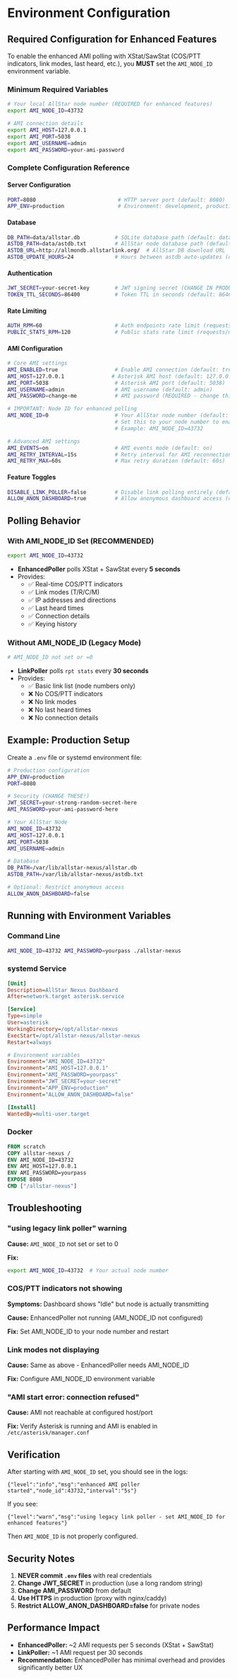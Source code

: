 # Environment Configuration

## Required Configuration for Enhanced Features

To enable the enhanced AMI polling with XStat/SawStat (COS/PTT indicators, link modes, last heard, etc.), you **MUST** set the `AMI_NODE_ID` environment variable.

### Minimum Required Variables

```bash
# Your local AllStar node number (REQUIRED for enhanced features)
export AMI_NODE_ID=43732

# AMI connection details
export AMI_HOST=127.0.0.1
export AMI_PORT=5038
export AMI_USERNAME=admin
export AMI_PASSWORD=your-ami-password
```

### Complete Configuration Reference

#### Server Configuration
```bash
PORT=8080                          # HTTP server port (default: 8080)
APP_ENV=production                 # Environment: development, production (default: development)
```

#### Database
```bash
DB_PATH=data/allstar.db           # SQLite database path (default: data/allstar.db)
ASTDB_PATH=data/astdb.txt         # AllStar node database path (default: data/astdb.txt)
ASTDB_URL=http://allmondb.allstarlink.org/  # AllStar DB download URL
ASTDB_UPDATE_HOURS=24             # Hours between astdb auto-updates (default: 24)
```

#### Authentication
```bash
JWT_SECRET=your-secret-key        # JWT signing secret (CHANGE IN PRODUCTION!)
TOKEN_TTL_SECONDS=86400           # Token TTL in seconds (default: 86400 = 24 hours)
```

#### Rate Limiting
```bash
AUTH_RPM=60                       # Auth endpoints rate limit (requests/min, default: 60)
PUBLIC_STATS_RPM=120              # Public stats rate limit (requests/min, default: 120)
```

#### AMI Configuration
```bash
# Core AMI settings
AMI_ENABLED=true                  # Enable AMI connection (default: true)
AMI_HOST=127.0.0.1               # Asterisk AMI host (default: 127.0.0.1)
AMI_PORT=5038                     # Asterisk AMI port (default: 5038)
AMI_USERNAME=admin                # AMI username (default: admin)
AMI_PASSWORD=change-me            # AMI password (REQUIRED - change this!)

# IMPORTANT: Node ID for enhanced polling
AMI_NODE_ID=0                     # Your AllStar node number (default: 0 = disabled)
                                  # Set this to your node number to enable XStat/SawStat polling
                                  # Example: AMI_NODE_ID=43732

# Advanced AMI settings
AMI_EVENTS=on                     # AMI events mode (default: on)
AMI_RETRY_INTERVAL=15s            # Retry interval for AMI reconnection (default: 15s)
AMI_RETRY_MAX=60s                 # Max retry duration (default: 60s)
```

#### Feature Toggles
```bash
DISABLE_LINK_POLLER=false         # Disable link polling entirely (default: false)
ALLOW_ANON_DASHBOARD=true         # Allow anonymous dashboard access (default: true)
```

## Polling Behavior

### With AMI_NODE_ID Set (RECOMMENDED)
```bash
export AMI_NODE_ID=43732
```
- **EnhancedPoller** polls XStat + SawStat every **5 seconds**
- Provides:
  - ✅ Real-time COS/PTT indicators
  - ✅ Link modes (T/R/C/M)
  - ✅ IP addresses and directions
  - ✅ Last heard times
  - ✅ Connection details
  - ✅ Keying history

### Without AMI_NODE_ID (Legacy Mode)
```bash
# AMI_NODE_ID not set or =0
```
- **LinkPoller** polls `rpt stats` every **30 seconds**
- Provides:
  - ✅ Basic link list (node numbers only)
  - ❌ No COS/PTT indicators
  - ❌ No link modes
  - ❌ No last heard times
  - ❌ No connection details

## Example: Production Setup

Create a `.env` file or systemd environment file:

```bash
# Production configuration
APP_ENV=production
PORT=8080

# Security (CHANGE THESE!)
JWT_SECRET=your-strong-random-secret-here
AMI_PASSWORD=your-ami-password-here

# Your AllStar Node
AMI_NODE_ID=43732
AMI_HOST=127.0.0.1
AMI_PORT=5038
AMI_USERNAME=admin

# Database
DB_PATH=/var/lib/allstar-nexus/allstar.db
ASTDB_PATH=/var/lib/allstar-nexus/astdb.txt

# Optional: Restrict anonymous access
ALLOW_ANON_DASHBOARD=false
```

## Running with Environment Variables

### Command Line
```bash
AMI_NODE_ID=43732 AMI_PASSWORD=yourpass ./allstar-nexus
```

### systemd Service
```ini
[Unit]
Description=AllStar Nexus Dashboard
After=network.target asterisk.service

[Service]
Type=simple
User=asterisk
WorkingDirectory=/opt/allstar-nexus
ExecStart=/opt/allstar-nexus/allstar-nexus
Restart=always

# Environment variables
Environment="AMI_NODE_ID=43732"
Environment="AMI_HOST=127.0.0.1"
Environment="AMI_PASSWORD=yourpass"
Environment="JWT_SECRET=your-secret"
Environment="APP_ENV=production"
Environment="ALLOW_ANON_DASHBOARD=false"

[Install]
WantedBy=multi-user.target
```

### Docker
```dockerfile
FROM scratch
COPY allstar-nexus /
ENV AMI_NODE_ID=43732
ENV AMI_HOST=127.0.0.1
ENV AMI_PASSWORD=yourpass
EXPOSE 8080
CMD ["/allstar-nexus"]
```

## Troubleshooting

### "using legacy link poller" warning
**Cause:** `AMI_NODE_ID` not set or set to 0

**Fix:**
```bash
export AMI_NODE_ID=43732  # Your actual node number
```

### COS/PTT indicators not showing
**Symptoms:** Dashboard shows "Idle" but node is actually transmitting

**Cause:** EnhancedPoller not running (AMI_NODE_ID not configured)

**Fix:** Set AMI_NODE_ID to your node number and restart

### Link modes not displaying
**Cause:** Same as above - EnhancedPoller needs AMI_NODE_ID

**Fix:** Configure AMI_NODE_ID environment variable

### "AMI start error: connection refused"
**Cause:** AMI not reachable at configured host/port

**Fix:** Verify Asterisk is running and AMI is enabled in `/etc/asterisk/manager.conf`

## Verification

After starting with `AMI_NODE_ID` set, you should see in the logs:

```
{"level":"info","msg":"enhanced AMI poller started","node_id":43732,"interval":"5s"}
```

If you see:
```
{"level":"warn","msg":"using legacy link poller - set AMI_NODE_ID for enhanced features"}
```

Then `AMI_NODE_ID` is not properly configured.

## Security Notes

1. **NEVER commit `.env` files** with real credentials
2. **Change JWT_SECRET** in production (use a long random string)
3. **Change AMI_PASSWORD** from default
4. **Use HTTPS** in production (proxy with nginx/caddy)
5. **Restrict ALLOW_ANON_DASHBOARD=false** for private nodes

## Performance Impact

- **EnhancedPoller:** ~2 AMI requests per 5 seconds (XStat + SawStat)
- **LinkPoller:** ~1 AMI request per 30 seconds
- **Recommendation:** EnhancedPoller has minimal overhead and provides significantly better UX
